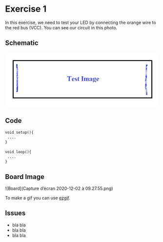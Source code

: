 

# Exercise 1 

In this exercise, we need to test your LED by connecting the orange wire to the red bus (VCC).
You can see our circuit in this photo.

## Schematic 
![Test Image](photo.png?raw=true)

## Code
 ```Arduino
void setup(){
  ....
}

void loop(){
  ....
}
```
  
## Board Image
![Board](Capture d’écran 2020-12-02 à 09.27.55.png)

To make a gif you can use [ezgif](https://ezgif.com/maker).
## Issues
- bla bla
- bla bla
- bla bla
